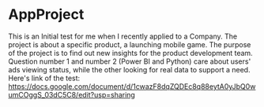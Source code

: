 # AppProject
This is an Initial test for me when I recently applied to a Company.
The project is about a specific product, a launching mobile game. The purpose of the project is to find out new insights for the product development team.
Question number 1 and number 2 (Power BI and Python) care about users' ads viewing status, while the other looking for real data to support a need.
Here's link of the test: https://docs.google.com/document/d/1cwazF8dqZQDEc8q88eytA0yJbQ0wumCOggS_03dC5C8/edit?usp=sharing
